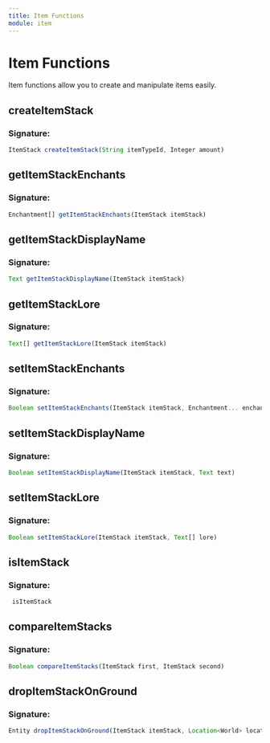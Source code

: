 ```yaml
---
title: Item Functions
module: item
---
```

# Item Functions
Item functions allow you to create and manipulate items easily. 

## createItemStack

### Signature: 
```javascript
ItemStack createItemStack(String itemTypeId, Integer amount)
```

## getItemStackEnchants

### Signature: 
```javascript
Enchantment[] getItemStackEnchants(ItemStack itemStack)
```

## getItemStackDisplayName

### Signature: 
```javascript
Text getItemStackDisplayName(ItemStack itemStack)
```

## getItemStackLore

### Signature: 
```javascript
Text[] getItemStackLore(ItemStack itemStack)
```

## setItemStackEnchants

### Signature: 
```javascript
Boolean setItemStackEnchants(ItemStack itemStack, Enchantment... enchantments)
```

## setItemStackDisplayName

### Signature: 
```javascript
Boolean setItemStackDisplayName(ItemStack itemStack, Text text)
```

## setItemStackLore

### Signature: 
```javascript
Boolean setItemStackLore(ItemStack itemStack, Text[] lore)
```

## isItemStack

### Signature: 
```javascript
 isItemStack
```

## compareItemStacks

### Signature: 
```javascript
Boolean compareItemStacks(ItemStack first, ItemStack second)
```

## dropItemStackOnGround

### Signature: 
```javascript
Entity dropItemStackOnGround(ItemStack itemStack, Location<World> location)
```

